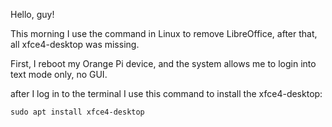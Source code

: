 
Hello, guy!

This morning I use the command in Linux to remove LibreOffice, after that, all xfce4-desktop was missing.

First, I reboot my Orange Pi device, and the system allows me to login into text mode only, no GUI.

after I log in to the terminal I use this command to install the xfce4-desktop:

```
sudo apt install xfce4-desktop
```
